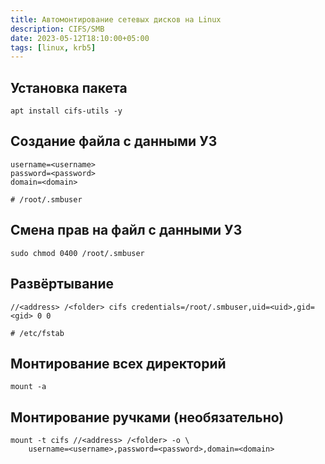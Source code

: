 ```yaml
---
title: Автомонтирование сетевых дисков на Linux
description: CIFS/SMB
date: 2023-05-12T18:10:00+05:00
tags: [linux, krb5]
---
```

## Установка пакета
```
apt install cifs-utils -y
```

## Создание файла с данными УЗ 
```
username=<username>
password=<password>
domain=<domain>

# /root/.smbuser
```

## Смена прав на файл с данными УЗ
```
sudo chmod 0400 /root/.smbuser
```

## Развёртывание 
```
//<address> /<folder> cifs credentials=/root/.smbuser,uid=<uid>,gid=<gid> 0 0

# /etc/fstab
```

## Монтирование всех директорий
```
mount -a
```

## Монтирование ручками (необязательно)
```
mount -t cifs //<address> /<folder> -o \
	username=<username>,password=<password>,domain=<domain>
```
